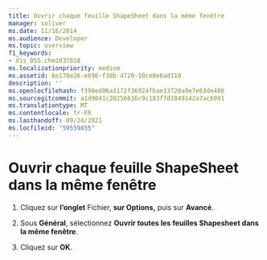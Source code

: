 ```yaml
---
title: Ouvrir chaque feuille ShapeSheet dans la même fenêtre
manager: soliver
ms.date: 11/16/2014
ms.audience: Developer
ms.topic: overview
f1_keywords:
- Vis_DSS.chm1037818
ms.localizationpriority: medium
ms.assetid: 6e178e26-e696-f38b-4720-10ce0e6ad110
description: ''
ms.openlocfilehash: f398ed06a3172f36924fbae13720a9e7e63de486
ms.sourcegitcommit: a1d9041c20256616c9c183f7d1049142a7ac6991
ms.translationtype: MT
ms.contentlocale: fr-FR
ms.lasthandoff: 09/24/2021
ms.locfileid: "59559835"
---
```

# <a name="open-each-shapesheet-in-the-same-window"></a>Ouvrir chaque feuille ShapeSheet dans la même fenêtre

1. Cliquez sur **l’onglet** Fichier, **sur Options,** puis sur **Avancé**.
    
2. Sous **Général**, sélectionnez **Ouvrir toutes les feuilles Shapesheet dans la même fenêtre**.
    
3. Cliquez sur **OK**. 
    

